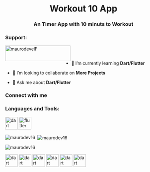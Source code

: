 

<h1 align="center">  Workout 10 App</h1>
<h3 align="center">An Timer App with 10 minuts to Workout </h3>



<h3 align="left">Support:</h3>
<p><a href="https://www.buymeacoffee.com/maurodevelF"> <img align="left" src="https://cdn.buymeacoffee.com/buttons/v2/default-yellow.png" height="50" width="210" alt="maurodevelF" /></a></p><br><br>


- 🌱 I’m currently learning **Dart/Flutter**

- 👯 I’m looking to collaborate on **More Projects**

- 💬 Ask me about **Dart/Flutter**

<h3 align="left">Connect with me</h3>
<p align="left">
</p>

<h3 align="left">Languages and Tools:</h3>
<p align="left"> <a href="https://dart.dev" target="_blank" rel="noreferrer"> <img src="https://www.vectorlogo.zone/logos/dartlang/dartlang-icon.svg" alt="dart" width="40" height="40"/> </a>   <a href="https://flutter.dev" target="_blank" rel="noreferrer"> <img src="https://www.vectorlogo.zone/logos/flutterio/flutterio-icon.svg" alt="flutter" width="40" height="40"/> </a>  </p>


<p><img align="left" src="https://github-readme-stats.vercel.app/api/top-langs?username=maurodev16&show_icons=true&locale=en&layout=compact" alt="maurodev16" /></p>

<p>&nbsp;<img align="center" src="https://github-readme-stats.vercel.app/api?username=maurodev16&show_icons=true&locale=en" alt="maurodev16" /></p>

<p><img align="center" src="https://github-readme-streak-stats.herokuapp.com/?user=maurodev16&" alt="maurodev16" /></p>

<img src="https://im.ge/i/1NBc3W" alt="dart" width="40" height="40"/> </a>
<img src="https://www.vectorlogo.zone/logos/dartlang/dartlang-icon.svg" alt="dart" width="40" height="40"/> </a>
<img src="https://www.vectorlogo.zone/logos/dartlang/dartlang-icon.svg" alt="dart" width="40" height="40"/> </a>
<img src="https://www.vectorlogo.zone/logos/dartlang/dartlang-icon.svg" alt="dart" width="40" height="40"/> </a>
<img src="https://www.vectorlogo.zone/logos/dartlang/dartlang-icon.svg" alt="dart" width="40" height="40"/> </a>
<img src="https://www.vectorlogo.zone/logos/dartlang/dartlang-icon.svg" alt="dart" width="40" height="40"/> </a>


